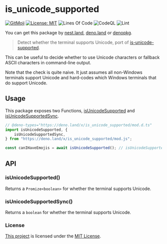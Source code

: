# is_unicode_supported

[![GitMoji](https://img.shields.io/badge/Gitmoji-%F0%9F%8E%A8%20-FFDD67.svg)](https://gitmoji.dev)
[![License: MIT](https://img.shields.io/badge/License-MIT-blue.svg)](https://opensource.org/licenses/MIT)
![Lines Of Code](https://img.shields.io/tokei/lines/github.com/UltiRequiem/deno_is_unicode_supported?color=blue&label=Total%20Lines)
![CodeQL](https://github.com/UltiRequiem/deno_is_unicode_supported/workflows/CodeQL/badge.svg)
![Lint](https://github.com/UltiRequiem/deno_is_unicode_supported/workflows/Lint/badge.svg)

You can get this package by [nest.land](https://nest.land/package/is_unicode_supported),
[deno.land](https://deno.land/x/is_unicode_supported) or
[denopkg](https://denopkg.com/UltiRequiem/deno_is_unicode_supported/mod.js).

> Detect whether the terminal supports Unicode, port of [is-unicode-supported](https://github.com/sindresorhus/is-unicode-supported).

This can be useful to decide whether to use Unicode characters or fallback ASCII characters in command-line output.

Note that the check is quite naive. It just assumes all non-Windows terminals support Unicode and hard-codes which Windows terminals that do support Unicode.

## Usage

This package exposes two Functions,
[isUnicodeSupported](https://github.com/UltiRequiem/deno_is_unicode_supported/blob/main/mod.js#L1) and
[isUnicodeSupportedSync](https://github.com/UltiRequiem/deno_is_unicode_supported/blob/main/mod.js#L5).

```typescript
// @deno-types="https://deno.land/x/is_unicode_supported/mod.d.ts"
import isUnicodeSupported, {
	isUnicodeSupportedSync,
} from "https://deno.land/x/is_unicode_supported/mod.js";

const canIHaveEmojis = await isUnicodeSupported(); // isUnicodeSupported();
```

## API

### isUnicodeSupported()

Returns a `Promize<boolean>` for whether the terminal supports Unicode.

### isUnicodeSupportedSync()

Returns a `boolean` for whether the terminal supports Unicode.

### License

[This project](https://deno.land/x/template) is licensed under the
[MIT License](./LICENSE.md).
